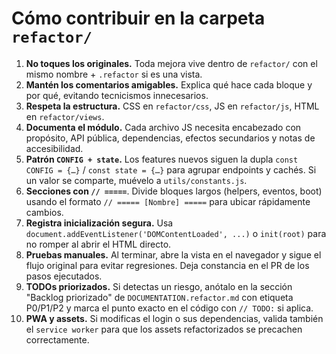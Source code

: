 # Cómo contribuir en la carpeta `refactor/`

1. **No toques los originales.** Toda mejora vive dentro de `refactor/` con el mismo nombre + `.refactor` si es una vista.
2. **Mantén los comentarios amigables.** Explica qué hace cada bloque y por qué, evitando tecnicismos innecesarios.
3. **Respeta la estructura.** CSS en `refactor/css`, JS en `refactor/js`, HTML en `refactor/views`.
4. **Documenta el módulo.** Cada archivo JS necesita encabezado con propósito, API pública, dependencias, efectos secundarios y notas de accesibilidad.
5. **Patrón `CONFIG + state`.** Los features nuevos siguen la dupla `const CONFIG = {…}` / `const state = {…}` para agrupar endpoints y cachés. Si un valor se comparte, muévelo a `utils/constants.js`.
6. **Secciones con `// =====`**. Divide bloques largos (helpers, eventos, boot) usando el formato `// ===== [Nombre] =====` para ubicar rápidamente cambios.
7. **Registra inicialización segura.** Usa `document.addEventListener('DOMContentLoaded', ...)` o `init(root)` para no romper al abrir el HTML directo.
8. **Pruebas manuales.** Al terminar, abre la vista en el navegador y sigue el flujo original para evitar regresiones. Deja constancia en el PR de los pasos ejecutados.
9. **TODOs priorizados.** Si detectas un riesgo, anótalo en la sección "Backlog priorizado" de `DOCUMENTATION.refactor.md` con etiqueta P0/P1/P2 y marca el punto exacto en el código con `// TODO:` si aplica.
10. **PWA y assets.** Si modificas el login o sus dependencias, valida también el `service worker` para que los assets refactorizados se precachen correctamente.
